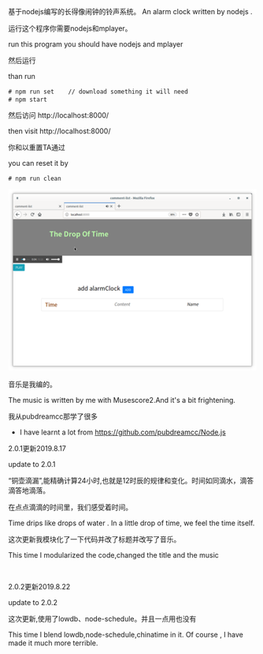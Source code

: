 基于nodejs编写的长得像闹钟的铃声系统。
An alarm clock written by nodejs .

运行这个程序你需要nodejs和mplayer。

run this program you should have nodejs and mplayer

然后运行

than run

```
# npm run set    // download something it will need
# npm start
```

然后访问 http://localhost:8000/

then visit http://localhost:8000/



你和以重置TA通过

you can reset it by

```
# npm run clean
```



![](./public/graph/Screenshot.png)



音乐是我编的。

The music is written by me with Musescore2.And it's a bit frightening.

我从pubdreamcc那学了很多

-  I have learnt a lot from https://github.com/pubdreamcc/Node.js





2.0.1更新2019.8.17

update to 2.0.1

​	“铜壶滴漏”,能精确计算24小时,也就是12时辰的规律和变化。时间如同滴水，滴答滴答地滴落。

在点点滴滴的时间里，我们感受着时间。

Time drips like drops of water .  In a little drop of time, we feel the time itself.

这次更新我模块化了一下代码并改了标题并改写了音乐。

This time I modularized the code,changed the title and the music

​	

2.0.2更新2019.8.22

update to 2.0.2

这次更新,使用了lowdb、node-schedule。并且一点用也没有

This time I blend lowdb,node-schedule,chinatime in it. Of course , I have made it much more terrible.